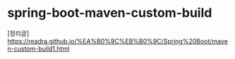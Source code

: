 # spring-boot-maven-custom-build

[정리글]<br>
https://readra.github.io/%EA%B0%9C%EB%B0%9C/Spring%20Boot/maven-custom-build1.html

